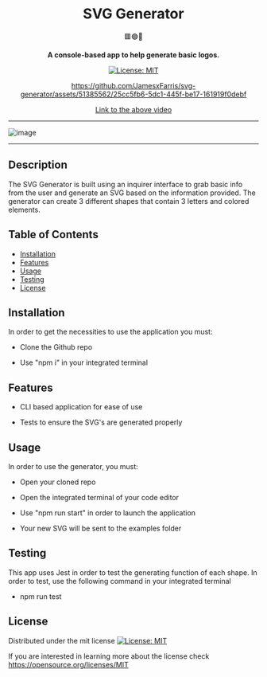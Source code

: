 <div align="center">
<h1 align="center"> SVG Generator </h1>
 🟥🟢🔺
<br>
  
<strong> A console-based app to help generate basic logos. </strong>

[![License: MIT](https://img.shields.io/badge/License-MIT-yellow.svg)](https://opensource.org/licenses/MIT)

https://github.com/JamesxFarris/svg-generator/assets/51385562/25cc5fb6-5dc1-445f-be17-161919f0debf

[Link to the above video](https://github.com/JamesxFarris/svg-generator/issues/1)

</div>
<hr>

![image](https://github.com/JamesxFarris/svg-generator/assets/51385562/78984c23-5cbe-4949-bc9d-4769c7d1b720)


<hr>

## Description

The SVG Generator is built using an inquirer interface to grab basic info from the user and generate an SVG based on the information provided. The generator can create 3 different shapes that contain 3 letters and colored elements.

## Table of Contents

- [Installation](#installation)
- [Features](#features)
- [Usage](#usage)
- [Testing](#testing)
- [License](#license)

## Installation

In order to get the necessities to use the application you must:

- Clone the Github repo

- Use "npm i" in your integrated terminal

## Features

- CLI based application for ease of use

- Tests to ensure the SVG's are generated properly
  
## Usage

In order to use the generator, you must:

- Open your cloned repo

- Open the integrated terminal of your code editor

- Use "npm run start" in order to launch the application

- Your new SVG will be sent to the examples folder

## Testing

This app uses Jest in order to test the generating function of each shape. In order to test, use the following command in your integrated terminal

- npm run test

## License

Distributed under the mit license [![License: MIT](https://img.shields.io/badge/License-MIT-yellow.svg)](https://opensource.org/licenses/MIT)

If you are interested in learning more about the license check https://opensource.org/licenses/MIT
